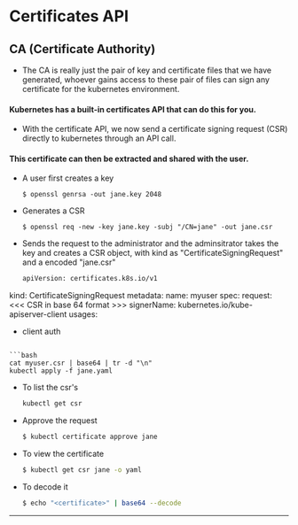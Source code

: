 # Certificates API

## CA (Certificate Authority)
- The CA is really just the pair of key and certificate files that we have generated, whoever gains access to these pair of files can sign any certificate for the kubernetes environment.

#### Kubernetes has a built-in certificates API that can do this for you. 
- With the certificate API, we now send a certificate signing request (CSR) directly to kubernetes through an API call.

#### This certificate can then be extracted and shared with the user.
- A user first creates a key
  ```
  $ openssl genrsa -out jane.key 2048
  ```
- Generates a CSR
  ```
  $ openssl req -new -key jane.key -subj "/CN=jane" -out jane.csr 
  ```
- Sends the request to the administrator and the adminsitrator takes the key and creates a CSR object, with kind as "CertificateSigningRequest" and a encoded "jane.csr"
  ```bash
  apiVersion: certificates.k8s.io/v1
kind: CertificateSigningRequest
metadata:
  name: myuser
spec:
  request: <<< CSR in base 64 format >>>
  signerName: kubernetes.io/kube-apiserver-client
  usages:
  - client auth
  ```
  
  ```bash
  cat myuser.csr | base64 | tr -d "\n"
  kubectl apply -f jane.yaml
  ```
  
- To list the csr's
  ```bash
  kubectl get csr
  ```
- Approve the request
  ```bash
  $ kubectl certificate approve jane
  ```
- To view the certificate
  ```bash
  $ kubectl get csr jane -o yaml
  ```
- To decode it
  ```bash
  $ echo "<certificate>" | base64 --decode
  ```

---
